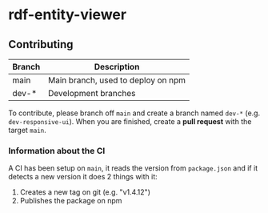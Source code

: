 # rdf-entity-viewer

## Contributing

Branch | Description
-------|------------------------------------
main   | Main branch, used to deploy on npm
dev-*  | Development branches

To contribute, please branch off `main` and create a branch named `dev-*` (e.g. `dev-responsive-ui`). When you are finished, create a **pull request** with the target `main`.

### Information about the CI

A CI has been setup on `main`, it reads the version from `package.json` and if it detects a new version it does 2 things with it:

1) Creates a new tag on git (e.g. "v1.4.12")
2) Publishes the package on npm

